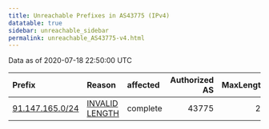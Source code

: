 ```yaml
---
title: Unreachable Prefixes in AS43775 (IPv4)
datatable: true
sidebar: unreachable_sidebar
permalink: unreachable_AS43775-v4.html
---
```


Data as of 2020-07-18 22:50:00 UTC


<div class="datatable-begin"></div>

| Prefix                                                   | Reason                                                                                                    | affected   |   Authorized AS |   MaxLength | Anchor                                         |   unreachable /24s |
|:---------------------------------------------------------|:----------------------------------------------------------------------------------------------------------|:-----------|----------------:|------------:|:-----------------------------------------------|-------------------:|
| [91.147.165.0/24](https://stat.ripe.net/91.147.165.0/24) | [INVALID LENGTH](https://rpki-validator.ripe.net/announcement-preview?asn=AS43775&prefix=91.147.165.0/24) | complete   |           43775 |          20 | [RIPE](unreachable_RIPE_NCC_RPKI_Root-v4.html) |                  1 |

<div class="datatable-end"></div>